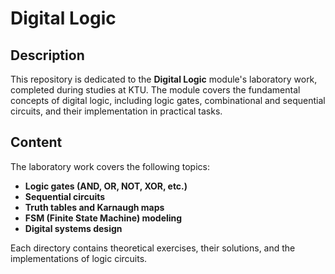 # Digital Logic

## Description

This repository is dedicated to the **Digital Logic** module's laboratory work, completed during studies at KTU. The module covers the fundamental concepts of digital logic, including logic gates, combinational and sequential circuits, and their implementation in practical tasks.

## Content

The laboratory work covers the following topics:

- **Logic gates (AND, OR, NOT, XOR, etc.)**
- **Sequential circuits**
- **Truth tables and Karnaugh maps**
- **FSM (Finite State Machine) modeling**
- **Digital systems design**

Each directory contains theoretical exercises, their solutions, and the implementations of logic circuits.
